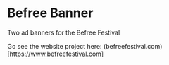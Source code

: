 # Befree Banner
Two ad banners for the Befree Festival

Go see the website project here: (befreefestival.com)[https://www.befreefestival.com]